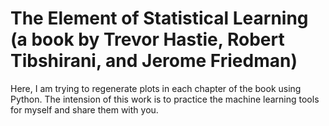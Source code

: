 # The Element of Statistical Learning (a book by Trevor Hastie, Robert Tibshirani, and Jerome Friedman)
Here, I am trying to regenerate plots in each chapter of the book using Python. 
The intension of this work is to practice the machine learning tools for myself and share them with you. 
